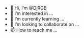 - 👋 Hi, I’m @DjRGB
- 👀 I’m interested in ...
- 🌱 I’m currently learning ...
- 💞️ I’m looking to collaborate on ...
- 📫 How to reach me ...

<!---
DjRGB/DjRGB is a ✨ special ✨ repository because its `README.md` (this file) appears on your GitHub profile.
You can click the Preview link to take a look at your changes.
--->
